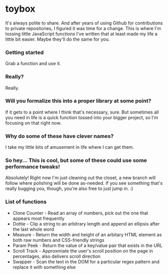 # toybox
It's always polite to share. And after years of using Github for contributions to private repositories, I figured it was time for a change. This is where I'm tossing little JavaScript functions I've written that at least made my life a little bit easier. Maybe they'll do the same for you.

### Getting started
Grab a function and use it.

### Really?
Really.

### Will you formalize this into a proper library at some point?
If it gets to a point where I think that's necessary, sure. But sometimes all you need in life is a quick function tossed into your bigger project, so I'm focusing on that right now.

### Why do some of these have clever names?
I take my little bits of amusement in life where I can get them.

### So hey... This is cool, but some of these could use some performance tweaks!
Absolutely! Right now I'm just cleaning out the closet, a new branch will follow where polishing will be done as-needed. If you see something that's really bugging you, though, you're also free to just jump in. :)

### List of functions
* Clone Counter - Read an array of numbers, pick out the one that appears most frequently
* Dottie - Clip a string to an arbitrary length and append an ellipsis after the last whole word
* Measure - Return the width and height of an arbitary HTML element as both raw numbers and CSS-friendly strings
* Param Peek - Return the value of a key/value pair that exists in the URL
* Scroll Track - Approxmiate the user's scroll position on the page in percentages, also delivers scroll direction
* Swapper - Scan the text in the DOM for a particular regex pattern and replace it with something else
